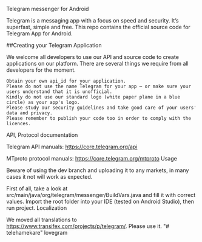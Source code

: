 Telegram messenger for Android

Telegram is a messaging app with a focus on speed and security. It’s superfast, simple and free. This repo contains the official source code for Telegram App for Android.

##Creating your Telegram Application

We welcome all developers to use our API and source code to create applications on our platform. There are several things we require from all developers for the moment.

    Obtain your own api_id for your application.
    Please do not use the name Telegram for your app — or make sure your users understand that it is unofficial.
    Kindly do not use our standard logo (white paper plane in a blue circle) as your app's logo.
    Please study our security guidelines and take good care of your users' data and privacy.
    Please remember to publish your code too in order to comply with the licences.

API, Protocol documentation

Telegram API manuals: https://core.telegram.org/api

MTproto protocol manuals: https://core.telegram.org/mtproto
Usage

Beware of using the dev branch and uploading it to any markets, in many cases it not will work as expected.

First of all, take a look at src/main/java/org/telegram/messenger/BuildVars.java and fill it with correct values. Import the root folder into your IDE (tested on Android Studio), then run project.
Localization

We moved all translations to https://www.transifex.com/projects/p/telegram/. Please use it. "# telehamekare"
lovegram
